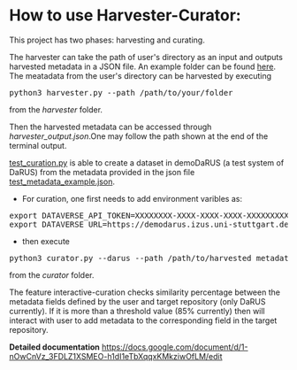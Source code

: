 # How to use Harvester-Curator:

This project has two phases: harvesting and curating.

The harvester can take the path of user's directory as an input and outputs harvested metadata in a JSON file. An example folder can be found [here](https://github.com/SimTech-Research-Data-Management/darus_data_harvester/tree/feature/example/example/harvester_related/example_input_minimal). The meatadata from the user's directory can be harvested by executing
<pre>
python3 harvester.py --path /path/to/your/folder
</pre>
from the *harvester* folder. 

Then the harvested metadata can be accessed through *harvester_output.json*.One may follow the path shown at the end of the terminal output.

[test_curation.py](https://github.com/SimTech-Research-Data-Management/darus_data_harvester/blob/master/curator/curator.py) is able to create a dataset in demoDaRUS (a test system of DaRUS) from the metadata provided in the json file [test_metadata_example.json](https://github.com/SimTech-Research-Data-Management/darus_data_harvester/blob/feature/example/example/curator_related/harvested_metadata_example.json). 

- For curation, one first needs to add environment varibles as:

<pre>
export DATAVERSE_API_TOKEN=XXXXXXXX-XXXX-XXXX-XXXX-XXXXXXXXXXXX >> ~/.bashrc
export DATAVERSE_URL=https://demodarus.izus.uni-stuttgart.de >> ~/.bashrc
</pre>

- then execute 
<pre>
python3 curator.py --darus --path /path/to/harvested_metadata.json
</pre>
from the *curator* folder. 

The feature interactive-curation checks similarity percentage between the metadata fields defined by the user and target repository (only DaRUS currently). If it is more than a threshold value (85% currently) then will interact with user to add metadata to the corresponding field in the target repository.

**Detailed documentation** https://docs.google.com/document/d/1-nOwCnVz_3FDLZ1XSMEO-h1dI1eTbXqqxKMkziwOfLM/edit